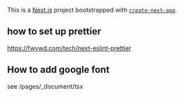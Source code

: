 This is a [Next.js](https://nextjs.org/) project bootstrapped with [`create-next-app`](https://github.com/vercel/next.js/tree/canary/packages/create-next-app).


## how to set up prettier
https://fwywd.com/tech/next-eslint-prettier

## How to add google font

see /pages/_document/tsx
